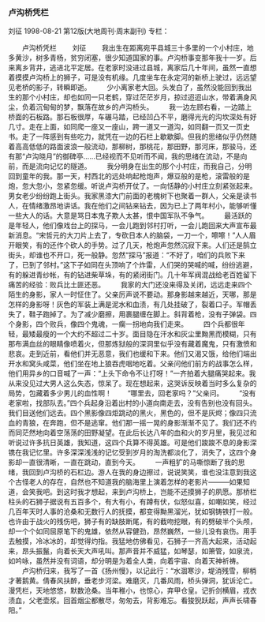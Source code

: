 ### 卢沟桥凭栏
刘征
1998-08-21
第12版(大地周刊·周末副刊)
专栏：

　　卢沟桥凭栏
　　刘征
　　我出生在距离宛平县城三十多里的一个小村庄，地多黄沙，树多青杨，贫穷闭塞，很少知道国家的事。卢沟桥事变那年我十一岁。后来离乡背井，逃进北平定居。在老家时没进过县城，离家后几十年间，虽然一直想着摸摸卢沟桥上的狮子，可是没有机缘。几度坐车在永定河的新桥上驶过，远远望见老桥的影子，转瞬即逝。
　　少小离家老大回。头发白了，虽然没能回到我出生的那个小村庄，却也如同一只老鹤，穿过茫茫岁月，掠过迢迢山水，带着满身风尘，负着沉甸甸的梦，飘落在故乡的卢沟桥头。
　　我一边左顾右看，一边踏上桥面的石板路。那石板很厚，车碾马踏，已经凹凸不平，磨得光光的沟坎深处有好几寸。走在上面，如同爬一座又一座山，跨一道又一道沟，如同翻一页又一页史书。走了一阵感到有些吃力，就凭在一边的石栏上歇歇脚。但我的思绪似乎仍然随着高高低低的路面波浪一般流动，那柳树，那桃花，那田野，那河床，那骏马，还有那“卢沟晓月”的御碑亭……已经视而不见听而不闻，我的思绪在流动，不是向前，而是流向记忆的隧道。
　　我分明身在出生的那个小村庄，而我自己，分明回到童年的我。那一天，村西北的远处响起枪炮声，爆豆般的是枪，滚雷般的是炮，忽大忽小，忽紧忽缓。听说卢沟桥开仗了。一向恬静的小村庄立刻紧张起来。男女老少纷纷跑上街头。我家黑漆大门前面的老槐树下也聚着一群人，父亲是读书人，在情绪激昂地讲话。我在他们之间钻来钻去，因为已上了两年村小，能够听懂一些大人的话。大意是骂日本鬼子欺人太甚，恨中国军队不争气。
　　最活跃的是年轻人，他们像戏台上的探马，一会儿跑到邻村打听，一会儿跑回来大声宣布最新消息。“宋哲元的大刀片上去了，专砍日本人的脑袋，一刀一个，嚓嚓！”人人眉开眼笑，有的还作个砍人的手势。过了几天，枪炮声忽然沉寂下来。人们还是鹄立街头，却谁也不开口，死一般静。忽然“探马”报道：“不好了，咱们的兵败下来了，已到了邻村。”这下子如同在头顶响了个炸雷，人们哭的哭喊的喊，纷纷逃避，有的躲进青纱帐，有的钻进柴草垛，有的紧闭街门。几十年军阀混战给老百姓留下痛苦的经验：败兵比土匪还恶。
　　我家的大门还没来得及关闭，远远走来四个陌生的身影，家人一时怔住了。父亲厉声说不要动。那身影越来越近，天哪，那是怎样的身影呀！灰色的军装上满是泥水和血渍，有几处挂破了，裂着口子。军帽丢失了，鞋子跑掉了。为了减少磨擦，用裹腿缠在脚上。斜背着枪，没有子弹袋。四个身影，四个败兵，像四个鬼魂，一瘸一拐地向我们走来。
　　四个兵都很年轻，最矮最瘦的一个大约不超过二十岁。面目隐在汗水和灰尘里黝黑而模糊，只有那布满血丝的眼睛像喷着火，但那炼狱般的深洞里似乎没有藏着魔鬼，只有激愤和悲哀。走到近前，看他们并无恶意，我们也缓和下来。他们又渴又饿，给他们端出开水和窝头咸菜，他们坐在地上狼吞虎咽地吃着。父亲问他们前方的战事怎么样，他们用异乡的口音喊了一声：“上头下命令不让打呀！”一齐拍着大腿痛哭起来。我从来没见过大男人这么失态，惊呆了。现在想起来，这哭诉反映着当时多么复杂的局势，包藏着多少男儿的血性啊！
　　“哪里去，回老家吗？”父亲问。
　　“没有老家啦，找部队去。”四个兵起身沿着出村的小道向南走去，没有告别也没有回头。我们目送他们远去。四个黑影像四炬跳动的黑火，黑色的，但不是灰烬；像四只流血的青狼，在奔跑，但不是逃窜。他们那一摇一晃的身影渐渐不见了。我们还不约而同茫然地向着空荡荡的田野凝望。在此后长达八年的血和火的岁月里，我见过和听说过许多抗日英雄，我知道，这四个兵算不得英雄。可是他们踆踆不息的身影深镌在我记忆里。许多深深浅浅的记忆受到岁月的淘洗都淡化了，消失了，这四个身影却一直很清晰，一直在跳动，直到今天。
　　一声粗犷的马嘶惊断了我的思绪，我回到卢沟桥的石栏边。游人在我的身边擦过，说说笑笑，谁也没注意到我这个古怪老人的存在，自然也不知道我的脑海里上演着怎样的老影片———如果知道，会笑我吧。到这时我才想起，来到卢沟桥上，岂能不还摸狮子的夙愿。那桥栏柱头的石狮子据说有五百多个，有大有小，有蹲有伏，似怒似喜，如嘲如笑，经过几百年天时人事的沧桑和无数行人的抚摸，都变得黝黑溜光，犹如钢铸铁打一般。也许由于战火的残伤吧，狮子有的缺肢断尾，有的截吻挖眼，有的劈破半个头颅，却一个个如同屈原笔下的鬼雄，依然从容健劲，昂然巍然，一些儿没有哀伤。用手去触摸，冷冰冰的，却觉得灼指。我猛地仿佛看见，石狮子一齐高大起来，活动起来，昂头振鬣，向着长天大声吼叫。那声音并不威猛，如琴瑟，如箫管，如泉流，如吟咏，虽然并没有词语，却分明是为着全人类，向着宇宙、向着天神祈祷。
　　卢沟桥归来，我写了一首《扬州慢》，以记此行：“水涸寒沙，堤消残雪，柳梢才著鹅黄。倩春风扶醉，垂老步河梁。难磨灭，几番风雨，桥头弹洞，犹诉沦亡。漫凭栏，天地悠悠，默数沧桑。当年稚小，也惊心，弃甲仓皇。记折剑横眉，戎衣渍血，父老壶浆。回首烟尘都散尽，匆匆去，背影难忘。看狻猊跃起，声声长啸春阳。”
